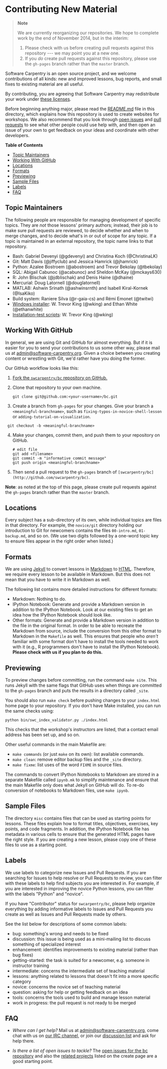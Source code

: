 Contributing New Material
=========================

> **Note**
>
> We are currently reorganizing our repositories.
> We hope to complete work by the end of November 2014,
> but in the interim:
>
> 1. Please check with us before creating pull requests against this repository ---
>    we may point you at a new one.
> 2. If you *do* create pull requests against this repository,
>    please use the `gh-pages` branch rather than the `master` branch.

Software Carpentry is an open source project,
and we welcome contributions of all kinds:
new and improved lessons,
bug reports,
and small fixes to existing material are all useful.

By contributing,
you are agreeing that Software Carpentry may redistribute your work under
[these licenses](LICENSE.md).

Before beginning anything major,
please read the [README.md](README.md) file in this directory,
which explains how this repository is used to create websites for workshops.
We also recommend that you look through [open issues](https://github.com/swcarpentry/bc/issues)
and [pull requests](https://github.com/swcarpentry/bc/pulls) to see what other people could use help with,
and then open an issue of your own to get feedback on your ideas and coordinate with other developers.

**Table of Contents**

*   [Topic Maintainers](#topic-maintainers)
*   [Working With GitHub](#working-with-github)  
*   [Locations](#locations)
*   [Formats](#formats)
*   [Previewing](#previewing)
*   [Sample Files](#sample-files)
*   [Labels](#labels)
*   [FAQ](#faq)

Topic Maintainers
-----------------

The following people are responsible for managing development of specific topics.
They are *not* those lessons' primary authors;
instead,
their job is to make sure pull requests are reviewed,
to decide whether and when to merge changes,
and to decide what's in or out of scope for any topic.
If a topic is maintained in an external repository,
the topic name links to that repository.

*   Bash: Gabriel Devenyi (@gdevenyi) and Christina Koch (@ChristinaLK)
*   Git: Matt Davis (@jiffyclub) and Jessica Hamrick (@jhamrick)
*   Python: Azalee Bostroem (@abostroem) and Trevor Bekolay (@tbekolay)
*   SQL: Abigail Cabunoc (@acabunoc) and Sheldon McKay (@mckays630)
*   R: John Blischak (@jdblischak) and Denis Haine (@dhaine)
*   Mercurial: Doug Latornell (@douglatornell)
*   MATLAB: Ashwin Srinath (@ashwinsrnth) and Isabell Kiral-Kornek (@IsaKiko)
*   Build system: Raniere Silva (@r-gaia-cs) and Rémi Emonet (@twitwi)
*   [Windows installer][windows-installer]:
    W. Trevor King (@wking) and Ethan White (@ethanwhite)
*   [Installation-test scripts][installation-test]: W. Trevor King (@wking)

Working With GitHub
-------------------

In general, we are using Git and GitHub for almost everything.
But if it is easier for you to send your contributions to us some other way,
please mail us at
[admin@software-carpentry.org](mailto:admin@software-carpentry.org).
Given a choice between you creating content or wrestling with Git,
we'd rather have you doing the former.

Our GitHub workflow looks like this:

1.  [Fork the `swcarpentry/bc` repository on GitHub.](https://github.com/swcarpentry/bc/fork)

2.  Clone that repository to your own machine.

    ``` git clone git@github.com:<your-username>/bc.git ```


3.  Create a branch from `gh-pages` for your changes.
    Give your branch a `<meaningful-branchname>`,
    such as `fixing-typos-in-novice-shell-lesson`
    or `adding-tutorial-on-visualization`.

   ``` git checkout -b <meaningful-branchname>```

4.  Make your changes, commit them, and push them to your repository on GitHub.

    ```
    # edit file
    git add <filename>
    git commit -m "informative commit message"
    git push origin <meaningful-branchname>
    ```

5.  Then send a pull request to the `gh-pages` branch of `[swcarpentry/bc](http://github.com/swcarpentry/bc)`.

**Note**: as noted at the top of this page,
please create pull requests against the `gh-pages` branch
rather than the `master` branch.


Locations
---------

Every subject has a sub-directory of its own,
while individual topics are files in that directory.
For example,
the `novice/git` directory holding our introduction to Git for newcomers
contains the files
`00-intro.md`,
`01-backup.md`,
and so on.
(We use two digits followed by a one-word topic key
to ensure files appear in the right order when listed.)

Formats
-------

We are using [Jekyll](https://en.wikipedia.org/wiki/Jekyll_%28software%29)
to convert lessons in [Markdown](https://en.wikipedia.org/wiki/Markdown)
to [HTML](https://en.wikipedia.org/wiki/HTML).
Therefore, we require every lesson to be available in Markdown.
But this does not mean that you have to write it in Markdown as well.

The following list contains more detailed instructions for different formats:

*   Markdown: Nothing to do.
*   IPython Notebook: Generate and provide a Markdown version in addition
    to the IPython Notebook.
    Look at our existing files to get an idea how the IPython Notebook
    should look like.
*   Other formats: Generate and provide a Markdown version in addition
    to the file in the original format.
    In order to be able to recreate the Markdown from source,
    include the conversion from this other format to Markdown
    in the `Makefile` as well. This ensures that people who *aren't* familiar
    with some format don't have to install the tools needed to work with it
    (e.g., R programmers don't have to install the IPython Notebook).
    **Please check with us if you plan to do this.**

Previewing
----------

To preview changes before committing,
run the command `make site`.
This runs Jekyll with the same flags that GitHub uses when things are committed to the `gh-pages` branch
and puts the results in a directory called `_site`.

You should also run `make check` before pushing changes to your `index.html` home page
to your repository.
If you don't have Make installed,
you can run the same checks using:

~~~
python bin/swc_index_validator.py ./index.html
~~~

This checks that the workshop's instructors are listed,
that a contact email address has been set up,
and so on.

Other useful commands in the main Makefile are:

*   `make commands` (or just `make` on its own): list available commands.
*   `make clean`: remove editor backup files and the `_site` directory.
*   `make fixme`: list uses of the word `FIXME` in source files.

The commands to convert IPython Notebooks to Markdown
are stored in a separate Makefile called `ipynb.mk`
to simplify maintenance
and ensure that the main Makefile only does what Jekyll on GitHub will do.
To re-do conversion of notebooks to Markdown files,
use `make ipynb`.

Sample Files
------------

The directory `misc` contains files that can be used as starting points for lessons.
These files explain how to format titles,
objectives,
exercises,
key points,
and code fragments.
In addition,
the IPython Notebook file has metadata in various cells
to ensure that the generated HTML pages have the right style.
If you are creating a new lesson,
please copy one of these files to use as a starting point.

Labels
------

We use labels to categorize new Issues and Pull Requests. If you are searching
for Issues to help resolve or Pull Requests to review, you can filter with these
labels to help find subjects you are interested in. For example, if you are
interested in improving the novice Python lessons, you can filter with the
labels "Python" and "novice".

If you have "Contributor" status for `swcarpentry/bc`, please help organize
everything by adding informative labels to Issues and Pull Requests you create
as well as Issues and Pull Requests made by others.

See the list below for descriptions of some common labels:

*   bug: something's wrong and needs to be fixed
*   discussion: this issue is being used as a mini-mailing list to discuss something of specialized interest
*   enhancement: identifies improvements to existing material (rather than bug fixes)
*   getting-started: the task is suited for a newcomer, e.g. someone in instructor training
*   intermediate: concerns the intermediate set of teaching material
*   lessons: anything related to lessons that doesn't fit into a more specific category
*   novice: concerns the novice set of teaching material
*   question: asking for help or getting feedback on an idea
*   tools: concerns the tools used to build and manage lesson material
*   work in progress: the pull request is not ready to be merged

FAQ
---

*   *Where can I get help?*
    Mail us at [admin@software-carpentry.org](mailto:admin@software-carpentry.org),
    come chat with us on [our IRC channel](irc://moznet/sciencelab),
    or join our [discussion list](http://lists.software-carpentry.org/mailman/listinfo/discuss_lists.software-carpentry.org)
    and ask for help there.

*   *Is there a list of open issues to tackle?*
    The [open issues for the bc repository](https://github.com/swcarpentry/bc/issues)
    and also the [related projects](http://www.software-carpentry.org/pages/create.html#related)
    listed on the create page are a good starting point.

[windows-installer]: https://github.com/swcarpentry/windows-installer
[installation-test]: http://git.tremily.us/?p=swc-setup-installation-test.git

